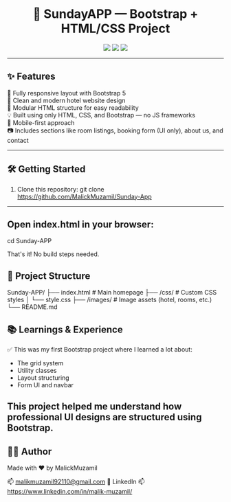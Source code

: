 <h1 align="center">🏨 SundayAPP — Bootstrap + HTML/CSS Project</h1>

<p align="center">
  <img src="https://img.shields.io/badge/Built%20With-Bootstrap%20%2B%20HTML%2FCSS-purple?style=for-the-badge" />
  <img src="https://img.shields.io/badge/Responsive-Yes-brightgreen?style=for-the-badge" />
  <img src="https://img.shields.io/badge/Functionality-UI%20Only-lightgrey?style=for-the-badge" />
</p>

---

## ✨ Features

🔹 Fully responsive layout with Bootstrap 5  
🎯 Clean and modern hotel website design  
🧩 Modular HTML structure for easy readability  
💡 Built using only HTML, CSS, and Bootstrap — no JS frameworks  
📱 Mobile-first approach  
📷 Includes sections like room listings, booking form (UI only), about us, and contact

---

## 🛠️ Getting Started

1. Clone this repository:
git clone https://github.com/MalickMuzamil/Sunday-App

---

## Open index.html in your browser:
cd Sunday-APP

That's it! No build steps needed.

## 📁 Project Structure
 Sunday-APP/
 ├── index.html           # Main homepage
 ├── /css/                # Custom CSS styles
 │   └── style.css
 ├── /images/             # Image assets (hotel, rooms, etc.)
 └── README.md


## 📚 Learnings & Experience
✅ This was my first Bootstrap project where I learned a lot about:
- The grid system
- Utility classes
- Layout structuring
- Form UI and navbar

## This project helped me understand how professional UI designs are structured using Bootstrap.

## 🧑‍💻 Author

Made with ❤️ by MalickMuzamil

📫 malikmuzamil92110@gmail.com
🔗 LinkedIn 📫 https://www.linkedin.com/in/malik-muzamil/
